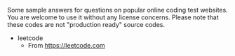 Some sample answers for questions on popular online coding test websites. You are welcome to use it without any license concerns. Please note that these codes are not "production ready" source codes.

- leetcode
    - From https://leetcode.com